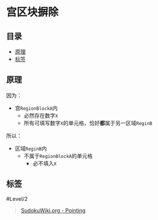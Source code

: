 # 宫区块摒除

<!-- START doctoc generated TOC please keep comment here to allow auto update -->
<!-- DON'T EDIT THIS SECTION, INSTEAD RE-RUN doctoc TO UPDATE -->
## 目录

- [原理](#%E5%8E%9F%E7%90%86)
- [标签](#%E6%A0%87%E7%AD%BE)

<!-- END doctoc generated TOC please keep comment here to allow auto update -->

## 原理

因为：
- 宫`RegionBlockA`内
	- 必然存在数字`X`
	- 所有可填写数字`X`的单元格，恰好**都**属于另一区域`ReginB`

所以：
- 区域`ReginB`内
	- 不属于`RegionBlockA`的单元格
		- 必不填入`X`

## 标签

#Level/2

> [SudokuWiki.org - Pointing](https://www.sudokuwiki.org/Intersection_Removal)
